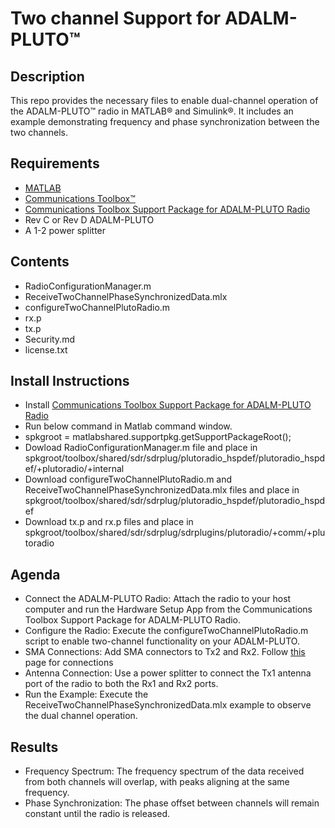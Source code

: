 # Two channel Support for ADALM-PLUTO™
## Description
This repo provides the necessary files to enable dual-channel operation of the ADALM-PLUTO™ radio in MATLAB® and Simulink®. It includes an example demonstrating frequency and phase synchronization between the two channels.

## Requirements
- [MATLAB](https://www.mathworks.com/products/matlab.html)
- [Communications Toolbox™](https://www.mathworks.com/products/communications.html)
- [Communications Toolbox Support Package for ADALM-PLUTO Radio ](https://www.mathworks.com/hardware-support/adalm-pluto-radio.html)
- Rev C or Rev D ADALM-PLUTO
- A 1-2 power splitter
  
## Contents
- RadioConfigurationManager.m
- ReceiveTwoChannelPhaseSynchronizedData.mlx
- configureTwoChannelPlutoRadio.m
- rx.p
- tx.p
- Security.md
- license.txt

## Install Instructions
- Install [Communications Toolbox Support Package for ADALM-PLUTO Radio ](https://www.mathworks.com/hardware-support/adalm-pluto-radio.html)
- Run below command in Matlab command window.
- spkgroot = matlabshared.supportpkg.getSupportPackageRoot();
- Dowload RadioConfigurationManager.m file and place in   spkgroot/toolbox/shared/sdr/sdrplug/plutoradio_hspdef/plutoradio_hspdef/+plutoradio/+internal
- Download configureTwoChannelPlutoRadio.m and ReceiveTwoChannelPhaseSynchronizedData.mlx files and place in spkgroot/toolbox/shared/sdr/sdrplug/plutoradio_hspdef/plutoradio_hspdef
- Download tx.p and rx.p files and place in spkgroot/toolbox/shared/sdr/sdrplug/sdrplugins/plutoradio/+comm/+plutoradio  
  
## Agenda
- Connect the ADALM-PLUTO Radio: Attach the radio to your host computer and run the Hardware Setup App from the Communications Toolbox Support Package for ADALM-PLUTO Radio.
- Configure the Radio: Execute the configureTwoChannelPlutoRadio.m script to enable two-channel functionality on your ADALM-PLUTO.
- SMA Connections: Add SMA connectors to Tx2 and Rx2. Follow [this](https://wiki.analog.com/university/tools/pluto/hacking/hardware#removing_the_case) page for connections 
- Antenna Connection: Use a power splitter to connect the Tx1 antenna port of the radio to both the Rx1 and Rx2 ports.
- Run the Example: Execute the ReceiveTwoChannelPhaseSynchronizedData.mlx example to observe the dual channel operation.

## Results
- Frequency Spectrum: The frequency spectrum of the data received from both channels will overlap, with peaks aligning at the same frequency.
- Phase Synchronization: The phase offset between channels will remain constant until the radio is released.

